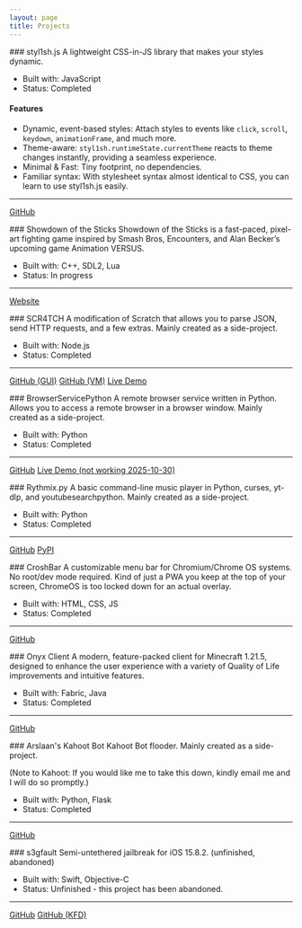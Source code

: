 ```yaml
---
layout: page
title: Projects
---
```


<div class="projects-grid">
<div class="project-card" markdown="1">
### styl1sh.js
A lightweight CSS-in-JS library that makes your styles dynamic.

- Built with: JavaScript
- Status: Completed

#### Features
- Dynamic, event-based styles: Attach styles to events like `click`, `scroll`, `keydown`, `animationFrame`, and much more.
- Theme-aware: `styl1sh.runtimeState.currentTheme` reacts to theme changes instantly, providing a seamless experience.
- Minimal & Fast: Tiny footprint, no dependencies.
- Familiar syntax: With stylesheet syntax almost identical to CSS, you can learn to use styl1sh.js easily.

---

[GitHub](https://github.com/RealArslaanYT/styl1sh.js)
</div>
<div class="project-card" markdown="1">
### Showdown of the Sticks
Showdown of the Sticks is a fast-paced, pixel-art fighting game inspired by Smash Bros, Encounters, and Alan Becker’s upcoming game Animation VERSUS.

- Built with: C++, SDL2, Lua
- Status: In progress

---

[Website](https://realarslaanyt.github.io/Showdown-Of-The-Sticks/)
</div>
<div class="project-card" markdown="1">
### SCR4TCH
A modification of Scratch that allows you to parse JSON, send HTTP requests, and a few extras. Mainly created as a side-project.

- Built with: Node.js
- Status: Completed

---

[GitHub (GUI)](https://github.com/RealArslaanYT/scratch-gui)
[GitHub (VM)](https://github.com/RealArslaanYT/scratch-gui)
[Live Demo](https://realarslaanyt.github.io/scratch-gui)
</div>

<div class="project-card" markdown="1">
### BrowserServicePython
A remote browser service written in Python. Allows you to access a remote browser in a browser window. Mainly created as a side-project.

- Built with: Python
- Status: Completed

---

[GitHub](https://github.com/RealArslaanYT/BrowserServicePython)
[Live Demo (not working 2025-10-30)](https://devwitharslaan-browserservicepython.hf.space/)
</div>
<div class="project-card" markdown="1">
### Rythmix.py
A basic command-line music player in Python, curses, yt-dlp, and youtubesearchpython. Mainly created as a side-project.

- Built with: Python
- Status: Completed

---

[GitHub](https://github.com/RealArslaanYT/Rythmix.py/)
[PyPI](https://pypi.org/project/Rythmix-dot-py/)
</div>
<div class="project-card" markdown="1">
### CroshBar
A customizable menu bar for Chromium/Chrome OS systems. No root/dev mode required. Kind of just a PWA you keep at the top of your screen, ChromeOS is too locked down for an actual overlay.

- Built with: HTML, CSS, JS
- Status: Completed

---

[GitHub](https://github.com/RealArslaanYT/CroshBar)
</div>
<div class="project-card" markdown="1">
### Onyx Client
A modern, feature-packed client for Minecraft 1.21.5, designed to enhance the user experience with a variety of Quality of Life improvements and intuitive features.

- Built with: Fabric, Java
- Status: Completed

---

[GitHub](https://github.com/RealArslaanYT/onyx-client-core)
</div>
<div class="project-card" markdown="1">
### Arslaan's Kahoot Bot
Kahoot Bot flooder. Mainly created as a side-project.

(Note to Kahoot: If you would like me to take this down, kindly email me and I will do so promptly.)

- Built with: Python, Flask
- Status: Completed

---

[GitHub](https://github.com/RealArslaanYT/ArslaansKahootBot)
</div>
<div class="project-card" markdown="1">
### s3gfault
Semi-untethered jailbreak for iOS 15.8.2. (unfinished, abandoned)

- Built with: Swift, Objective-C
- Status: Unfinished - this project has been abandoned.

---

[GitHub](https://github.com/RealArslaanYT/s3gfault)
[GitHub (KFD)](https://github.com/RealArslaanYT/SwiftKFD-s3gfault)
</div>
</div>